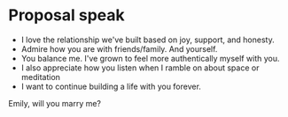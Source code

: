 # Proposal speak

- I love the relationship we've built based on joy, support, and honesty.
- Admire how you are with friends/family. And yourself.
- You balance me. I've grown to feel more authentically myself with you.
- I also appreciate how you listen when I ramble on about space or meditation
- I want to continue building a life with you forever. 

Emily, will you marry me?
